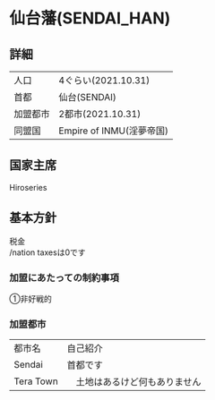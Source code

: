# 仙台藩(SENDAI_HAN)

## 詳細
|||
|-|-|
|   人口   | 4ぐらい(2021.10.31) |
|   首都   | 仙台(SENDAI) |
| 加盟都市 | 2都市(2021.10.31) |
| 同盟国 | Empire of INMU(淫夢帝国) |

## 国家主席
Hiroseries

## 基本方針
税金  
/nation taxesは0です

### 加盟にあたっての制約事項
①非好戦的  

### 加盟都市
|||
|-|-|
| 都市名        | 自己紹介 | 市長 |
| Sendai | 首都です | HiroSeries |
| Tera Town     |　土地はあるけど何もありません | bb126h |


